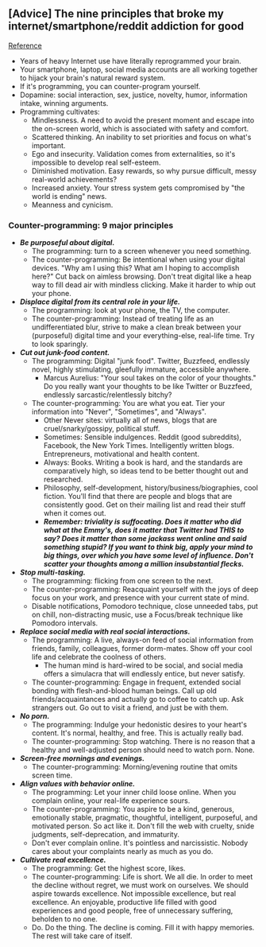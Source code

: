 ## [Advice] The nine principles that broke my internet/smartphone/reddit addiction for good
[Reference](https://www.reddit.com/r/getdisciplined/comments/792vwx/advice_the_nine_principles_that_broke_my/)

- Years of heavy Internet use have literally reprogrammed your brain.
- Your smartphone, laptop, social media accounts are all working together to hijack your brain's natural reward system.
- If it's programming, you can counter-program yourself.
- Dopamine: social interaction, sex, justice, novelty, humor, information intake, winning arguments.
- Programming cultivates:
  - Mindlessness. A need to avoid the present moment and escape into the on-screen world, which is associated with safety and comfort.
  - Scattered thinking. An inability to set priorities and focus on what's important.
  - Ego and insecurity. Validation comes from externalities, so it's impossible to develop real self-esteem.
  - Diminished motivation. Easy rewards, so why pursue difficult, messy real-world achievements?
  - Increased anxiety. Your stress system gets compromised by "the world is ending" news.
  - Meanness and cynicism.

### Counter-programming: 9 major principles

- ***Be purposeful about digital.***
  - The programming: turn to a screen whenever you need something.
  - The counter-programming: Be intentional when using your digital devices. "Why am I using this? What am I hoping to accomplish here?" Cut back on aimless browsing. Don't treat digital like a heap way to fill dead air with mindless clicking. Make it harder to whip out your phone.
- ***Displace digital from its central role in your life.***
  - The programming: look at your phone, the TV, the computer.
  - The counter-programming: Instead of treating life as an undifferentiated blur, strive to make a clean break between your (purposeful) digital time and your everything-else, real-life time. Try to look sparingly.
- ***Cut out junk-food content.***
  - The programming: Digital "junk food". Twitter, Buzzfeed, endlessly novel, highly stimulating, gleefully immature, accessible anywhere.
      - Marcus Aurelius: "Your soul takes on the color of your thoughts." Do you really want your thoughts to be like Twitter or Buzzfeed, endlessly sarcastic/relentlessly bitchy?
  - The counter-programming: You are what you eat. Tier your information into "Never", "Sometimes", and "Always".
    - Other Never sites: virtually all of news, blogs that are cruel/snarky/gossipy, political stuff.
    - Sometimes: Sensible indulgences. Reddit (good subreddits), Facebook, the New York Times. Intelligently written blogs. Entrepreneurs, motivational and health content.
    - Always: Books. Writing a book is hard, and the standards are comparatively high, so ideas tend to be better thought out and researched.
    - Philosophy, self-development, history/business/biographies, cool fiction. You'll find that there are people and blogs that are consistently good. Get on their mailing list and read their stuff when it comes out.
    - ***Remember: triviality is suffocating. Does it matter who did what at the Emmy's, does it matter that Twitter had THIS to say? Does it matter than some jackass went online and said something stupid? If you want to think big, apply your mind to big things, over which you have some level of influence. Don't scatter your thoughts among a million insubstantial flecks.***
- ***Stop multi-tasking.***
  - The programming: flicking from one screen to the next.
  - The counter-programming: Reacquaint yourself with the joys of deep focus on your work, and presence with your current state of mind.
  - Disable notifications, Pomodoro technique, close unneeded tabs, put on chill, non-distracting music, use a Focus/break technique like Pomodoro intervals.
- ***Replace social media with real social interactions.***
  - The programming: A live, always-on feed of social information from friends, family, colleagues, former dorm-mates. Show off your cool life and celebrate the coolness of others.
    - The human mind is hard-wired to be social, and social media offers a simulacra that will endlessly entice, but never satisfy.
  - The counter-programming: Engage in frequent, extended social bonding with flesh-and-blood human beings. Call up old friends/acquaintances and actually go to coffee to catch up. Ask strangers out. Go out to visit a friend, and just be with them.
- ***No porn.***
  - The programming: Indulge your hedonistic desires to your heart's content. It's normal, healthy, and free. This is actually really bad.
  - The counter-programming: Stop watching. There is no reason that a healthy and well-adjusted person should need to watch porn. None.
- ***Screen-free mornings and evenings.***
  - The counter-programming: Morning/evening routine that omits screen time.
- ***Align values with behavior online.***
  - The programming: Let your inner child loose online. When you complain online, your real-life experience sours.
  - The counter-programming: You aspire to be a kind, generous, emotionally stable, pragmatic, thoughtful, intelligent, purposeful, and motivated person. So act like it. Don't fill the web with cruelty, snide judgments, self-deprecation, and immaturity.
  - Don't ever complain online. It's pointless and narcissistic. Nobody cares about your complaints nearly as much as you do.
- ***Cultivate real excellence.***
  - The programming: Get the highest score, likes.
  - The counter-programming: Life is short. We all die. In order to meet the decline without regret, we must work on ourselves. We should aspire towards excellence. Not impossible excellence, but real excellence. An enjoyable, productive life filled with good experiences and good people, free of unnecessary suffering, beholden to no one.
  - Do. Do the thing. The decline is coming. Fill it with happy memories. The rest will take care of itself.
